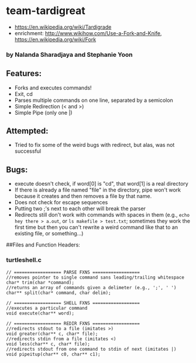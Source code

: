 # team-tardigreat
* https://en.wikipedia.org/wiki/Tardigrade
* enrichment: http://www.wikihow.com/Use-a-Fork-and-Knife, https://en.wikipedia.org/wiki/Fork

### by Nalanda Sharadjaya and Stephanie Yoon

## Features:
* Forks and executes commands!
* Exit, cd
* Parses multiple commands on one line, separated by a semicolon
* Simple Redirection (< and >)
* Simple Pipe (only one |)
	
## Attempted:
* Tried to fix some of the weird bugs with redirect, but alas, was not successful

## Bugs:
* execute doesn't check, if word[0] is "cd", that word[1] is a real directory
* If there is already a file named "file" in the directory, pipe won't work because it creates and then removes a file by that name.
* Does not check for escape sequences
* Putting two ;'s next to each other will break the parser
* Redirects still don't work with commands with spaces in them (e.g., `echo hey there > a.out`, or `ls makefile > test.txt`; sometimes they work the first time but then you can't rewrite a weird command like that to an existing file, or something...)

##Files and Function Headers:
### turtleshell.c
```
// ================== PARSE FXNS ==================
//removes pointer to single command sans leading/trailing whitespace
char* trim(char *command);
//returns an array of commands given a delimeter (e.g., ';', ' ')
char** split(char* command, char delim);

// ================== SHELL FXNS ==================
//executes a particular command
void execute(char** word);

// ================== REDIR FXNS ==================
//redirects stdout to a file (imitates >)
void greater(char** c, char* file);
//redirects stdin from a file (imitates <)
void less(char** c, char* file);
//redirects stdout from one command to stdin of next (imitates |)
void pipeitup(char** c0, char** c1);

```
